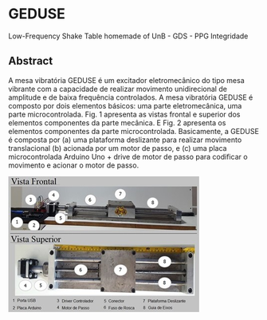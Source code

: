 # GEDUSE
Low-Frequency Shake Table homemade of UnB - GDS - PPG Integridade

## Abstract
A mesa vibratória GEDUSE é um excitador eletromecânico do tipo mesa vibrante com a capacidade de realizar movimento unidirecional de amplitude e de baixa frequência controlados. A mesa vibratória GEDUSE é composto por dois elementos básicos: uma parte eletromecânica, uma parte microcontrolada. Fig. 1 apresenta as vistas frontal e superior dos elementos componentes da parte mecânica. E Fig. 2 apresenta os elementos componentes da parte microcontrolada. Basicamente, a GEDUSE é composta por (a) uma plataforma deslizante para realizar movimento translacional (b) acionada por um motor de passo, e (c) uma placa microcontrolada Arduino Uno + drive de motor de passo para codificar o movimento e acionar o motor de passo.

![image](Parte_Mecanica.jpg "Parte Mecânica")

